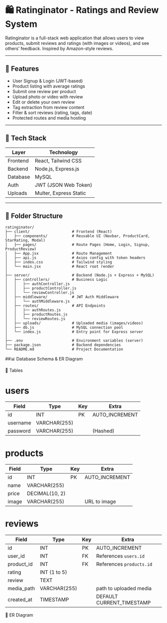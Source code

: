 # 🛍️ Ratinginator - Ratings and Review System

Ratinginator is a full-stack web application that allows users to view products, submit reviews and ratings (with images or videos), and see others’ feedback. Inspired by Amazon-style reviews.

---

## 🚀 Features

- User Signup & Login (JWT-based)
- Product listing with average ratings
- Submit one review per product
- Upload photo or video with review
- Edit or delete your own review
- Tag extraction from review content
- Filter & sort reviews (rating, tags, date)
- Protected routes and media hosting

---

## 🧠 Tech Stack

| Layer     | Technology                |
|-----------|---------------------------|
| Frontend  | React, Tailwind CSS       |
| Backend   | Node.js, Express.js       |
| Database  | MySQL                     |
| Auth      | JWT (JSON Web Token)      |
| Uploads   | Multer, Express Static    |

---

## 🧩 Folder Structure

```plaintext
ratinginator/
├── client/                   # Frontend (React)
│   ├── components/           # Reusable UI (Navbar, ProductCard, StarRating, Modal)
│   ├── pages/                # Route Pages (Home, Login, Signup, ProductReview)
│   ├── App.jsx               # Route Management
│   ├── api.js                # Axios config with token headers
│   ├── index.css             # Tailwind styling
│   └── main.jsx              # React root render
│
├── server/                   # Backend (Node.js + Express + MySQL)
│   ├── controllers/          # Business Logic
│   │   ├── authController.js
│   │   ├── productController.js
│   │   └── reviewController.js
│   ├── middleware/           # JWT Auth Middleware
│   │   └── authMiddleware.js
│   ├── routes/               # API Endpoints
│   │   ├── authRoutes.js
│   │   ├── productRoutes.js
│   │   └── reviewRoutes.js
│   ├── uploads/              # Uploaded media (images/videos)
│   ├── db.js                 # MySQL connection pool
│   └── index.js              # Entry point for Express server
│
├── .env                      # Environment variables (server)
├── package.json              # Backend dependencies
└── README.md                 # Project Documentation

```

##📊 Database Schema & ER Diagram

📁 Tables

# users

| Field    | Type         | Key | Extra           |
| -------- | ------------ | --- | --------------- |
| id       | INT          | PK  | AUTO\_INCREMENT |
| username | VARCHAR(255) |     |                 |
| password | VARCHAR(255) |     | (Hashed)        |

# products

| Field | Type           | Key | Extra           |
| ----- | -------------- | --- | --------------- |
| id    | INT            | PK  | AUTO\_INCREMENT |
| name  | VARCHAR(255)   |     |                 |
| price | DECIMAL(10, 2) |     |                 |
| image | VARCHAR(255)   |     | URL to image    |

# reviews

| Field       | Type         | Key | Extra                      |
| ----------- | ------------ | --- | -------------------------- |
| id          | INT          | PK  | AUTO\_INCREMENT            |
| user\_id    | INT          | FK  | References `users.id`      |
| product\_id | INT          | FK  | References `products.id`   |
| rating      | INT (1 to 5) |     |                            |
| review      | TEXT         |     |                            |
| media\_path | VARCHAR(255) |     | path to uploaded media     |
| created\_at | TIMESTAMP    |     | DEFAULT CURRENT\_TIMESTAMP |


🧩 ER Diagram

